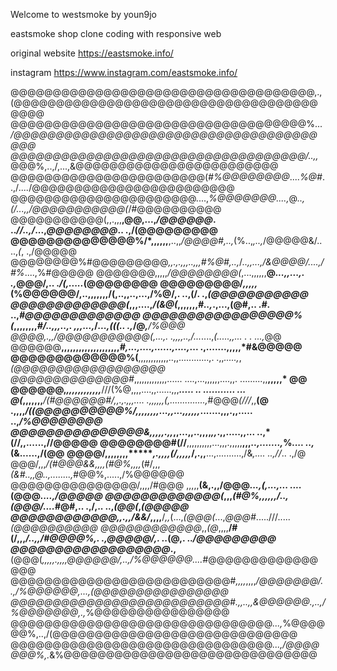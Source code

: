 Welcome to westsmoke by youn9jo

eastsmoke shop clone coding with responsive web 

original website
https://eastsmoke.info/

instagram
https://www.instagram.com/eastsmoke.info/

<rawtext>
    
>
@@@@@@@@@@@@@@@@@@@@@@@@@@@@@@@@@@@@,.,(@@@@@@@@@@@@@@@@@@@@@@@@@@@@@@@@@@@@@@@@
@@@@@@@@@@@@@@@@@@@@@@@@@@@@@@@@@@@%...*/@@@@@@@@@@@@@@@@@@@@@@@@@@@@@@@@@@@@@@@
@@@@@@@@@@@@@@@@@@@@@@@@@@@@@@@@@@@/..,,*@@@%,..,/,...,&@@@@@@@@@@@@@@@@@@@@@@@@
@@@@@@@@@@@@@@@@@@@@@@@(*#%@@@@@@@@*....*%@#*..,/*....*/@@@@@@@@@@@@@@@@@@@@@@@@
@@@@@@@@@@@@@@@@@@@@@@....,*%@@@@@@@....,*@*..,(/...,,/@@@@@@@@@@@(*/#@@@@@@@@@@
@@@@@@@@@@@(,,.,,,**,@@,...,*/@@@@@@*. ..*//..,/*...,*@@@@@@@@*..  .,/(@@@@@@@@@
@@@@@@@@@@@@@@%/*,,,,,,**,..,,*/@@@@#,..,*(%..,*,..,*/@@@@@&/.. ..,*(*, .,/@@@@@
@@@@@@@@%#@@@@@@@@@*,,.,.,,,..,,,#%@#,..,*/*..,,...,/&@@@@/....,/#%*....,%#@@@@@
@@@@@@@,,,,,*/@@@@@@@@(*,...,,,,,,**@*...,,...,. .,*@@@/,.. .*/(,.....*(@@@@@@@@
@@@@@@@@@/*,,,,,*(%@@@@@@/,..,,,,,,,/(,..,,..,...,/%@/,. ..,(/.  .,*(@@@@@@@@@@@
@@@@@@@@@@@@@(*,,,....,*/(&@(*,,,,,,,*#..,*.,...,(@#,.. .*#*. ..,*#@@@@@@@@@@@@@
@@@@@@@@@@@@@@@@@%(*,,,,,,,,*#/..,,,..,. ,,,...,*/*...,(((.. .,*/@******,**/%@@@
@@@@*,.,,****/@@@@@@@@@@@(*,...,*. .,,,,..,/...*....,*(.....,,... .   .  ...,*@@
@@@@@@**,,,,,,,,,,,,,,,,,,,,*#,...,....,......,....,*...  .,.......,,,,,*#&@@@@@
@@@@@@@@@@@@@%(**,,,,,,,,,,,,..,,............,. .,,*.....,*,*(@@@@@@@@@@@@@@@@@@
@@@@@@@@@@@@@@#*,,,,,,,,,,,,,...... ....,...,,,,,,....,,. .........,,**,,,,,* @@
@@@@@@,*,,,,,,,,,,,,***///(%@,,,,....,,......,,,***..... .. ...........      ...
@(*,,,,,,,****/(#@@@@@@#/,,.,.,,,.... .,,,,,,*(,..............,*#@@@*(///*,,**(@
.,,,,*/((@@@@@@@@@@%/,,,,,,,,...,,...,,,,,,*.......,,,.,,.....    ..,*/%@@@@@@@@
@@@@@@@@@@@@@@@&,,,,,.,,*,,...,,..,,,,*,,*.,,.....,,...  ..,*(//,,......,//@@@@@
@@@@@@@@#(//**,,,,,,,,,,...,,,.,,,,,**,,,*..,.......,*%*....   ..,*(&......,/(@@
@@@@/,,,,,,,,*******,.,,,,*(/,,,,,*/,.,,**...,..........,/&*,....  ..,//*.. .,/@
@@@/,,,***/(#@@@&&,,,,*(#@%*,,,,*(#/,,,*(&#..,,@..,........,*#@@%,.....,/%@@@@@@
@@@@@@@@@@@@@@@/,,,,/#@@@ ,,,,,**(&,.,,/@@@*...,(,...,...  ....*(@@@*....,/@@@@@
@@@@@@@@@@@@@(*,,,*(#@%,,,,,,****/*..,*(@@@/....*#@#,.. .,/,.. ..,*(@@(*,*(@@@@@
@@@@@@@@@@@@,,.,,/&&/*,,,,**/*,,*(...,*(@@@(*...,*@@@#*.....///.....*(@@@@@@@@@@
@@@@@@@@@@@@*,,*(@*,,,,**/#(/,,,*/..,,/#@@@@%,. .,@@@@@/,. ..*(@,. ..*/@@@@@@@@@
@@@@@@@@@@@@@@@@@@*.,**(@@@(*,,,,,.,,,,@@@@@@/,..,/%@@@@@@....*#@@@@@@@@@@@@@@@@
@@@@@@@@@@@@@@@@@@@@@@@@@@#*,,,,*,,,,*/@@@@@@@/..,/%@@@@@@,...,(@@@@@@@@@@@@@@@@
@@@@@@@@@@@@@@@@@@@@@@@@@@#.,,***..,,*&@@@@@@.,..,/%@@@@@@@,.,*%@@@@@@@@@@@@@@@@
@@@@@@@@@@@@@@@@@@@@@@@@@@@@@@@*...,*%@@@@@@%,..,/(@@@@@@@@@@@@@@@@@@@@@@@@@@@@@
@@@@@@@@@@@@@@@@@@@@@@@@@@@@@@@*...,/@@@@@@@%,.*&%@@@@@@@@@@@@@@@@@@@@@@@@@@@@@@
</rawtext>

